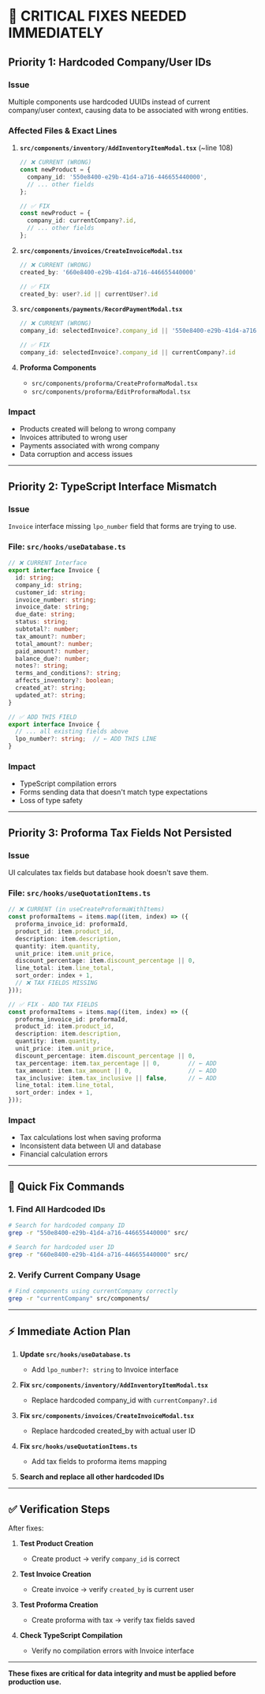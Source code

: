 # 🚨 CRITICAL FIXES NEEDED IMMEDIATELY

## **Priority 1: Hardcoded Company/User IDs**

### **Issue**
Multiple components use hardcoded UUIDs instead of current company/user context, causing data to be associated with wrong entities.

### **Affected Files & Exact Lines**

1. **`src/components/inventory/AddInventoryItemModal.tsx`** (~line 108)
   ```typescript
   // ❌ CURRENT (WRONG)
   const newProduct = {
     company_id: '550e8400-e29b-41d4-a716-446655440000',
     // ... other fields
   };
   
   // ✅ FIX
   const newProduct = {
     company_id: currentCompany?.id,
     // ... other fields
   };
   ```

2. **`src/components/invoices/CreateInvoiceModal.tsx`**
   ```typescript
   // ❌ CURRENT (WRONG)
   created_by: '660e8400-e29b-41d4-a716-446655440000'
   
   // ✅ FIX
   created_by: user?.id || currentUser?.id
   ```

3. **`src/components/payments/RecordPaymentModal.tsx`**
   ```typescript
   // ❌ CURRENT (WRONG)
   company_id: selectedInvoice?.company_id || '550e8400-e29b-41d4-a716-446655440000'
   
   // ✅ FIX
   company_id: selectedInvoice?.company_id || currentCompany?.id
   ```

4. **Proforma Components**
   - `src/components/proforma/CreateProformaModal.tsx`
   - `src/components/proforma/EditProformaModal.tsx`

### **Impact**
- Products created will belong to wrong company
- Invoices attributed to wrong user
- Payments associated with wrong company
- Data corruption and access issues

---

## **Priority 2: TypeScript Interface Mismatch**

### **Issue**
`Invoice` interface missing `lpo_number` field that forms are trying to use.

### **File:** `src/hooks/useDatabase.ts`

```typescript
// ❌ CURRENT Interface
export interface Invoice {
  id: string;
  company_id: string;
  customer_id: string;
  invoice_number: string;
  invoice_date: string;
  due_date: string;
  status: string;
  subtotal?: number;
  tax_amount?: number;
  total_amount?: number;
  paid_amount?: number;
  balance_due?: number;
  notes?: string;
  terms_and_conditions?: string;
  affects_inventory?: boolean;
  created_at?: string;
  updated_at?: string;
}

// ✅ ADD THIS FIELD
export interface Invoice {
  // ... all existing fields above
  lpo_number?: string;  // ← ADD THIS LINE
}
```

### **Impact**
- TypeScript compilation errors
- Forms sending data that doesn't match type expectations
- Loss of type safety

---

## **Priority 3: Proforma Tax Fields Not Persisted**

### **Issue**
UI calculates tax fields but database hook doesn't save them.

### **File:** `src/hooks/useQuotationItems.ts`

```typescript
// ❌ CURRENT (in useCreateProformaWithItems)
const proformaItems = items.map((item, index) => ({
  proforma_invoice_id: proformaId,
  product_id: item.product_id,
  description: item.description,
  quantity: item.quantity,
  unit_price: item.unit_price,
  discount_percentage: item.discount_percentage || 0,
  line_total: item.line_total,
  sort_order: index + 1,
  // ❌ TAX FIELDS MISSING
}));

// ✅ FIX - ADD TAX FIELDS
const proformaItems = items.map((item, index) => ({
  proforma_invoice_id: proformaId,
  product_id: item.product_id,
  description: item.description,
  quantity: item.quantity,
  unit_price: item.unit_price,
  discount_percentage: item.discount_percentage || 0,
  tax_percentage: item.tax_percentage || 0,        // ← ADD
  tax_amount: item.tax_amount || 0,                // ← ADD
  tax_inclusive: item.tax_inclusive || false,      // ← ADD
  line_total: item.line_total,
  sort_order: index + 1,
}));
```

### **Impact**
- Tax calculations lost when saving proforma
- Inconsistent data between UI and database
- Financial calculation errors

---

## **🔧 Quick Fix Commands**

### **1. Find All Hardcoded IDs**
```bash
# Search for hardcoded company ID
grep -r "550e8400-e29b-41d4-a716-446655440000" src/

# Search for hardcoded user ID  
grep -r "660e8400-e29b-41d4-a716-446655440000" src/
```

### **2. Verify Current Company Usage**
```bash
# Find components using currentCompany correctly
grep -r "currentCompany" src/components/
```

---

## **⚡ Immediate Action Plan**

1. **Update `src/hooks/useDatabase.ts`**
   - Add `lpo_number?: string` to Invoice interface

2. **Fix `src/components/inventory/AddInventoryItemModal.tsx`**
   - Replace hardcoded company_id with `currentCompany?.id`

3. **Fix `src/components/invoices/CreateInvoiceModal.tsx`**
   - Replace hardcoded created_by with actual user ID

4. **Fix `src/hooks/useQuotationItems.ts`**
   - Add tax fields to proforma items mapping

5. **Search and replace all other hardcoded IDs**

---

## **✅ Verification Steps**

After fixes:

1. **Test Product Creation**
   - Create product → verify `company_id` is correct
   
2. **Test Invoice Creation**
   - Create invoice → verify `created_by` is current user
   
3. **Test Proforma Creation**
   - Create proforma with tax → verify tax fields saved

4. **Check TypeScript Compilation**
   - Verify no compilation errors with Invoice interface

---

**These fixes are critical for data integrity and must be applied before production use.**
